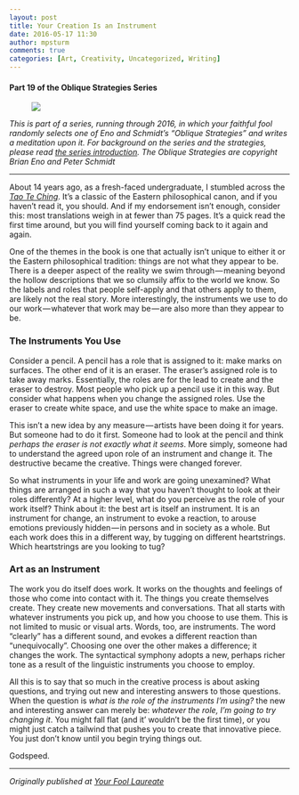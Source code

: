 ```yaml
---
layout: post
title: Your Creation Is an Instrument
date: 2016-05-17 11:30
author: mpsturm
comments: true
categories: [Art, Creativity, Uncategorized, Writing]
---
```



<h4>Part 19 of the Oblique Strategies Series</h4>
<figure>

<img src="https://mikesturmblog.files.wordpress.com/2016/05/e1a20-0jd9qsvcngspvnleh.jpg">
</figure><p><em>This is part of a series, running through 2016, in which your faithful fool randomly selects one of Eno and Schmidt’s “Oblique Strategies” and writes a meditation upon it. For background on the series and the strategies, please read </em><a href="http://www.mikesturm.net/my-resolution-for-2016-be-oblique" target="_blank"><em>the series introduction</em></a><em>. The Oblique Strategies are copyright Brian Eno and Peter Schmidt</em></p>
<hr>

<p>About 14 years ago, as a fresh-faced undergraduate, I stumbled across the <a href="http://www.amazon.com/Tao-Ching-Penguin-Great-Ideas/dp/0141399309" target="_blank"><em>Tao Te Ching</em></a>. It’s a classic of the Eastern philosophical canon, and if you haven’t read it, you should. And if my endorsement isn’t enough, consider this: most translations weigh in at fewer than 75 pages. It’s a quick read the first time around, but you will find yourself coming back to it again and again.</p>
<p>One of the themes in the book is one that actually isn’t unique to either it or the Eastern philosophical tradition: things are not what they appear to be. There is a deeper aspect of the reality we swim through — meaning beyond the hollow descriptions that we so clumsily affix to the world we know. So the labels and roles that people self-apply and that others apply to them, are likely not the real story. More interestingly, the instruments we use to do our work — whatever that work may be — are also more than they appear to be.</p>
<h3>The Instruments You Use</h3>
<p>Consider a pencil. A pencil has a role that is assigned to it: make marks on surfaces. The other end of it is an eraser. The eraser’s assigned role is to take away marks. Essentially, the roles are for the lead to create and the eraser to destroy. Most people who pick up a pencil use it in this way. But consider what happens when you change the assigned roles. Use the eraser to create white space, and use the white space to make an image.</p>
<p>This isn’t a new idea by any measure — artists have been doing it for years. But someone had to do it first. Someone had to look at the pencil and think <em>perhaps the eraser is not exactly what it seems</em>. More simply, someone had to understand the agreed upon role of an instrument and change it. The destructive became the creative. Things were changed forever.</p>
<p>So what instruments in your life and work are going unexamined? What things are arranged in such a way that you haven’t thought to look at their roles differently? At a higher level, what do you perceive as the role of your work itself? Think about it: the best art is itself an instrument. It is an instrument for change, an instrument to evoke a reaction, to arouse emotions previously hidden — in persons and in society as a whole. But each work does this in a different way, by tugging on different heartstrings. Which heartstrings are you looking to tug?</p>
<h3>Art as an Instrument</h3>
<p>The work you do itself does work. It works on the thoughts and feelings of those who come into contact with it. The things you create themselves create. They create new movements and conversations. That all starts with whatever instruments you pick up, and how you choose to use them. This is not limited to music or visual arts. Words, too, are instruments. The word “clearly” has a different sound, and evokes a different reaction than “unequivocally”. Choosing one over the other makes a difference; it changes the work. The syntactical symphony adopts a new, perhaps richer tone as a result of the linguistic instruments you choose to employ.</p>
<p>All this is to say that so much in the creative process is about asking questions, and trying out new and interesting answers to those questions. When the question is <em>what is the role of the instruments I’m using?</em> the new and interesting answer can merely be: <em>whatever the role, I’m going to try changing it</em>. You might fall flat (and it’ wouldn’t be the first time), or you might just catch a tailwind that pushes you to create that innovative piece. You just don’t know until you begin trying things out.</p>
<p>Godspeed.</p>
<hr>
<p><em>Originally published at </em><a href="http://www.mikesturm.net/oblique-week-by-week-week-19" target="_blank"><em>Your Fool Laureate</em></a></p>
